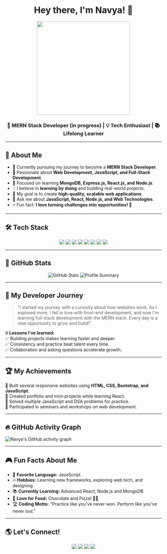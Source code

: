 <h1 align="center">Hey there, I'm Navya! 👋</h1>


 <p align="center">
  <img src="https://media1.giphy.com/media/v1.Y2lkPTc5MGI3NjExNm8xa2p1M2F1MmI0b3FpZTh5OG96Z3J0bXoyaWRrOHdhOGFrend2eSZlcD12MV9pbnRlcm5hbF9naWZfYnlfaWQmY3Q9Zw/scZPhLqaVOM1qG4lT9/giphy.gif" width="300" height="300">
</p>

<h3 align="center">🚀 MERN Stack Developer (in progress) | 💡 Tech Enthusiast | 📚 Lifelong Learner</h3>

---

## 🌟 **About Me**
- 🔭 Currently pursuing my journey to become a **MERN Stack Developer**.  
- 🌱 Passionate about **Web Development, JavaScript, and Full-Stack Development**.  
- 🚀 Focused on learning **MongoDB, Express.js, React.js, and Node.js**.  
- 💡 I believe in **learning by doing** and building real-world projects.  
- 🎯 My goal is to create **high-quality, scalable web applications**.  
- 💬 Ask me about **JavaScript, React, Node.js, and Web Technologies**.  
- ⚡ Fun fact: **I love turning challenges into opportunities! 🌟**  

---

## 🛠️ **Tech Stack**
<p align="center">
  <img src="https://img.shields.io/badge/Code-HTML5-orange?style=for-the-badge&logo=html5&logoColor=white">
  <img src="https://img.shields.io/badge/Code-CSS3-blue?style=for-the-badge&logo=css3&logoColor=white">
  <img src="https://img.shields.io/badge/Code-JavaScript-yellow?style=for-the-badge&logo=javascript&logoColor=black">
  <img src="https://img.shields.io/badge/Framework-React-blue?style=for-the-badge&logo=react">
  <img src="https://img.shields.io/badge/Backend-Node.js-green?style=for-the-badge&logo=node.js">
  <img src="https://img.shields.io/badge/Framework-Express.js-black?style=for-the-badge&logo=express&logoColor=white">
  <img src="https://img.shields.io/badge/Database-MongoDB-green?style=for-the-badge&logo=mongodb">
  <img src="https://img.shields.io/badge/Tools-Git-black?style=for-the-badge&logo=git">
</p>

---

## 🚀 GitHub Stats
<p align="center">
  <img src="https://github-readme-stats.vercel.app/api?username=Navya-shaji&show_icons=true&theme=tokyonight" alt="GitHub Stats">
  
  <img src="https://github-profile-summary-cards.vercel.app/api/cards/profile-details?username=Navya-shaji&theme=tokyonight" alt="Profile Summary">
</p>

---

## 🎯 **My Developer Journey**
> "I started my journey with a curiosity about how websites work. As I explored more, I fell in love with front-end development, and now I'm learning full-stack development with the MERN stack. Every day is a new opportunity to grow and build!"

**💡 Lessons I’ve learned:**  
✅ Building projects makes learning faster and deeper.  
✅ Consistency and practice beat talent every time.  
✅ Collaboration and asking questions accelerate growth.  

---

## 🏆 **My Achievements**
🎯 Built several responsive websites using **HTML, CSS, Bootstrap, and JavaScript**.  
🎯 Created portfolio and mini-projects while learning React.  
🎯 Solved multiple JavaScript and DSA problems for practice.  
🎯 Participated in seminars and workshops on web development.  

---

## 🔥 **GitHub Activity Graph**
![Navya's GitHub activity graph](https://github-readme-activity-graph.vercel.app/graph?username=Navya-shaji&theme=tokyo-night)

---


## 🎮 **Fun Facts About Me**
- 🎯 **Favorite Language:** JavaScript  
- 🔥 **Hobbies:** Learning new frameworks, exploring web tech, and designing  
- 📚 **Currently Learning:** Advanced React, Node.js and MongoDB  
- 🍕 **Love for Food:** Chocolate and Pizza! 🍕🍫  
- 🏆 **Coding Motto:** "Practice like you've never won. Perform like you've never lost."  

---

## 🌎 **Let's Connect!**
<p align="center">
  <a href="www.linkedin.com/in/navya-shaji-b3b81b325"><img src="https://img.shields.io/badge/LinkedIn-blue?style=for-the-badge&logo=linkedin"></a>
  <a href="mailto:your-navyacshaji12@gmail.com"><img src="https://img.shields.io/badge/Email-red?style=for-the-badge&logo=gmail&logoColor=white"></a>
  <a href="https://github.com/Navya-shaji"><img src="https://img.shields.io/badge/GitHub-black?style=for-the-badge&logo=github"></a>
   <a href="https://leetcode.com/u/Navyacs/"><img src="https://img.shields.io/badge/LeetCode-orange?style=for-the-badge&logo=leetcode&logoColor=white"></a>

</p>
